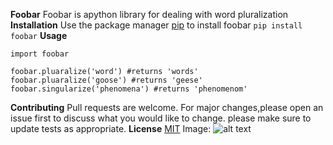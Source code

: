  **Foobar**
Foobar is apython library for dealing with word pluralization
  **Installation**
Use the package manager [pip](https://linuxize.com/post/how-to-install-pip-on-centos-8/) to install foobar
`pip install foobar`
  **Usage**
```
import foobar

foobar.pluaralize('word') #returns 'words'
foobar.pluaralize('goose') #returns 'geese'
foobar.singularize('phenomena') #returns 'phenomenom'
```
  **Contributing**
Pull requests are welcome. For major changes,please open an issue first to discuss what you would like to change.
please make sure to update tests as appropriate.
  **License**
[MIT](https://www.mit.edu/)
  Image:
![alt text](https://github.com/hassanomnia/lab2_proj/blob/master/download%20(1).jpeg"image")
